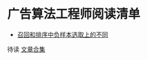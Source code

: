 
# 广告算法工程师阅读清单

- [召回和排序中负样本选取上的不同](https://mp.weixin.qq.com/s/obOuy2YtIdeI_4IvS9whtw)

待读
[文章合集](https://zhuanlan.zhihu.com/p/408202036)
